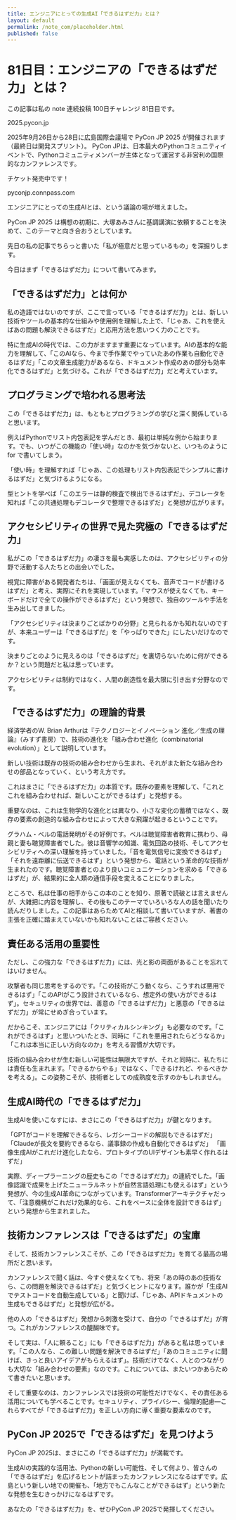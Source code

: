 ```yaml
---
title: エンジニアにとっての生成AI「できるはずだ力」とは？
layout: default
permalink: /note_com/placeholder.html
published: false
---
```


# 81日目：エンジニアの「できるはずだ力」とは？

この記事は私の note 連続投稿 100日チャレンジ 81日目です。

2025.pycon.jp

2025年9月26日から28日に広島国際会議場で PyCon JP 2025 が開催されます（最終日は開発スプリント）。
PyCon JPは、日本最大のPythonコミュニティイベントで、Pythonコミュニティメンバーが主体となって運営する非営利の国際的なカンファレンスです。

チケット発売中です！

pyconjp.connpass.com

エンジニアにとっての生成AIとは、という議論の場が増えました。

PyCon JP 2025 は構想の初期に、大塚あみさんに基調講演に依頼することを決めて、このテーマと向き合おうとしています。

先日の私の記事でちらっと書いた「私が極意だと思っているもの」を深掘りします。

今日はまず「できるはずだ力」について書いてみます。

## 「できるはずだ力」とは何か

私の造語ではないのですが、ここで言っている「できるはずだ力」とは、新しい技術やツールの基本的な仕組みや使用例を理解した上で、「じゃあ、これを使えばあの問題も解決できるはずだ」と応用方法を思いつく力のことです。

特に生成AIの時代では、この力がますます重要になっています。AIの基本的な能力を理解して、「このAIなら、今まで手作業でやっていたあの作業も自動化できるはずだ」「この文章生成能力があるなら、ドキュメント作成のあの部分も効率化できるはずだ」と気づける。これが「できるはずだ力」だと考えています。

## プログラミングで培われる思考法

この「できるはずだ力」は、もともとプログラミングの学びと深く関係していると思います。

例えばPythonでリスト内包表記を学んだとき、最初は単純な例から始まります。でも、いつがこの機能の「使い時」なのかを気づかないと、いつものように for で書いてしまう。

「使い時」を理解すれば「じゃあ、この処理もリスト内包表記でシンプルに書けるはずだ」と気づけるようになる。

型ヒントを学べば「このエラーは静的検査で検出できるはずだ」、デコレータを知れば「この共通処理もデコレータで整理できるはずだ」と発想が広がります。

## アクセシビリティの世界で見た究極の「できるはずだ力」

私がこの「できるはずだ力」の凄さを最も実感したのは、アクセシビリティの分野で活動する人たちとの出会いでした。

視覚に障害がある開発者たちは、「画面が見えなくても、音声でコードが書けるはずだ」と考え、実際にそれを実現しています。「マウスが使えなくても、キーボードだけで全ての操作ができるはずだ」という発想で、独自のツールや手法を生み出してきました。

「アクセシビリティは決まりごとばかりの分野」と見られるかも知れないのですが、本来ユーザーは「できるはずだ」を「やっぱりできた」にしたいだけなのです。

決まりごとのように見えるのは「できるはずだ」を裏切らないために何ができるか？という問題だと私は思っています。

アクセシビリティは制約ではなく、人間の創造性を最大限に引き出す分野なのです。

## 「できるはずだ力」の理論的背景

経済学者のW. Brian Arthurは『テクノロジーとイノベーション 進化／生成の理論』（みすず書房）で、技術の進化を「組み合わせ進化（combinatorial evolution）」として説明しています。

新しい技術は既存の技術の組み合わせから生まれ、それがまた新たな組み合わせの部品となっていく、という考え方です。

これはまさに「できるはずだ力」の本質です。既存の要素を理解して、「これとこれを組み合わせれば、新しいことができるはず」と発想する。

重要なのは、これは生物学的な進化とは異なり、小さな変化の蓄積ではなく、既存の要素の創造的な組み合わせによって大きな飛躍が起きるということです。

グラハム・ベルの電話発明がその好例です。ベルは聴覚障害者教育に携わり、母親と妻も聴覚障害者でした。彼は音響学の知識、電気回路の技術、そしてアクセシビリティへの深い理解を持っていました。「音を電気信号に変換できるはず」「それを遠距離に伝送できるはず」という発想から、電話という革命的な技術が生まれたのです。聴覚障害者とのより良いコミュニケーションを求める「できるはずだ」が、結果的に全人類の通信手段を変えることになりました。

ところで、私は仕事の相手からこの本のことを知り、原著で読破とは言えませんが、大雑把に内容を理解し、その後もこのテーマでいろいろな人の話を聞いたり読んだりしました。この記事はあらためてAIと相談して書いていますが、著書の主張を正確に踏まえていないかも知れないことはご容赦ください。

## 責任ある活用の重要性

ただし、この強力な「できるはずだ力」には、光と影の両面があることを忘れてはいけません。

攻撃者も同じ思考をするのです。「この技術がこう動くなら、こうすれば悪用できるはず」「このAPIがこう設計されているなら、想定外の使い方ができるはず」。セキュリティの世界では、善意の「できるはずだ力」と悪意の「できるはずだ力」が常にせめぎ合っています。

だからこそ、エンジニアには「クリティカルシンキング」も必要なのです。「これができるはず」と思いついたとき、同時に「これを悪用されたらどうなるか」「これは本当に正しい方向なのか」を考える習慣が大切です。

技術の組み合わせが生む新しい可能性は無限大ですが、それと同時に、私たちには責任も生まれます。「できるからやる」ではなく、「できるけれど、やるべきかを考える」。この姿勢こそが、技術者としての成熟度を示すのかもしれません。

## 生成AI時代の「できるはずだ力」

生成AIを使いこなすには、まさにこの「できるはずだ力」が鍵となります。

「GPTがコードを理解できるなら、レガシーコードの解説もできるはずだ」
「Claudeが長文を要約できるなら、議事録の作成も自動化できるはずだ」
「画像生成AIがこれだけ進化したなら、プロトタイプのUIデザインも素早く作れるはずだ」

実際、ディープラーニングの歴史もこの「できるはずだ力」の連続でした。「画像認識で成果を上げたニューラルネットが自然言語処理にも使えるはず」という発想が、今の生成AI革命につながっています。Transformerアーキテクチャだって、「注意機構がこれだけ効果的なら、これをベースに全体を設計できるはず」という発想から生まれました。

## 技術カンファレンスは「できるはずだ」の宝庫

そして、技術カンファレンスこそが、この「できるはずだ力」を育てる最高の場所だと思います。

カンファレンスで聞く話は、今すぐ使えなくても、将来「あの時のあの技術なら、この問題を解決できるはずだ」と気づくヒントになります。誰かが「生成AIでテストコードを自動生成している」と聞けば、「じゃあ、APIドキュメントの生成もできるはずだ」と発想が広がる。

他の人の「できるはずだ」発想から刺激を受けて、自分の「できるはずだ」が育つ。これがカンファレンスの醍醐味です。

そして実は、「人に頼ること」にも「できるはずだ力」があると私は思っています。「この人なら、この難しい問題を解決できるはずだ」「あのコミュニティに聞けば、きっと良いアイデアがもらえるはず」。技術だけでなく、人とのつながりも大切な「組み合わせの要素」なのです。これについては、またいつかあらためて書きたいと思います。

そして重要なのは、カンファレンスでは技術の可能性だけでなく、その責任ある活用についても学べることです。セキュリティ、プライバシー、倫理的配慮—これらすべてが「できるはずだ力」を正しい方向に導く重要な要素なのです。

## PyCon JP 2025で「できるはずだ」を見つけよう

PyCon JP 2025は、まさにこの「できるはずだ力」が満載です。

生成AIの実践的な活用法、Pythonの新しい可能性、そして何より、皆さんの「できるはずだ」を広げるヒントが詰まったカンファレンスになるはずです。広島という新しい地での開催も、「地方でもこんなことができるはず」という新たな発想を生むきっかけになるはずです。

あなたの「できるはずだ力」を、ぜひPyCon JP 2025で発揮してください。
